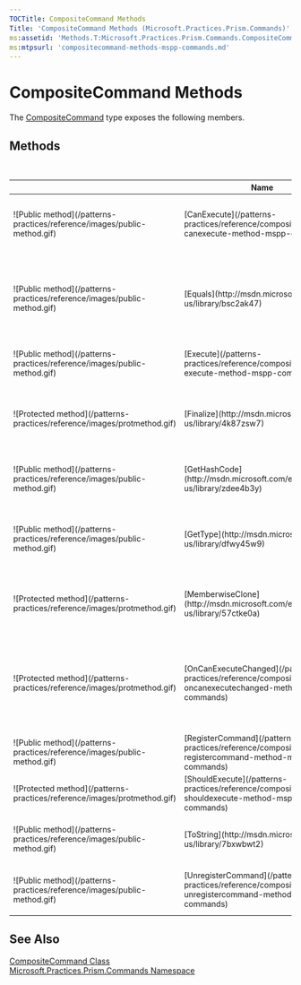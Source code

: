```yaml
---
TOCTitle: CompositeCommand Methods
Title: 'CompositeCommand Methods (Microsoft.Practices.Prism.Commands)'
ms:assetid: 'Methods.T:Microsoft.Practices.Prism.Commands.CompositeCommand'
ms:mtpsurl: 'compositecommand-methods-mspp-commands.md'
---
```


# CompositeCommand Methods

The [CompositeCommand](/patterns-practices/reference/compositecommand-class-mspp-commands) type exposes the following members.

## Methods
 
<table>

<thead>
<tr class="header">
<th> </th>
<th>Name</th>
<th>Description</th>
</tr>
</thead>
<tbody>
<tr class="odd">
<td>![Public method](/patterns-practices/reference/images/public-method.gif)</td>
<td>[CanExecute](/patterns-practices/reference/compositecommand-canexecute-method-mspp-commands)</td>
<td><div class="summary">
Forwards [CanExecute(Object)](http://msdn.microsoft.com/en-us/library/ms604093) to the registered commands and returns <strong>truetrue</strong> (<strong>True</strong> in Visual Basic) if all of the commands return <strong>truetrue</strong> (<strong>True</strong> in Visual Basic).
</div></td>
</tr>
<tr class="even">
<td>![Public method](/patterns-practices/reference/images/public-method.gif)</td>
<td>[Equals](http://msdn.microsoft.com/en-us/library/bsc2ak47)</td>
<td><div class="summary">
Determines whether the specified [Object](http://msdn.microsoft.com/en-us/library/e5kfa45b) is equal to the current [Object](http://msdn.microsoft.com/en-us/library/e5kfa45b).
</div>
(Inherited from [Object](http://msdn.microsoft.com/en-us/library/e5kfa45b).)</td>
</tr>
<tr class="odd">
<td>![Public method](/patterns-practices/reference/images/public-method.gif)</td>
<td>[Execute](/patterns-practices/reference/compositecommand-execute-method-mspp-commands)</td>
<td><div class="summary">
Forwards [Execute(Object)](http://msdn.microsoft.com/en-us/library/ms604094) to the registered commands.
</div></td>
</tr>
<tr class="even">
<td>![Protected method](/patterns-practices/reference/images/protmethod.gif)</td>
<td>[Finalize](http://msdn.microsoft.com/en-us/library/4k87zsw7)</td>
<td><div class="summary">
Allows an object to try to free resources and perform other cleanup operations before it is reclaimed by garbage collection.
</div>
(Inherited from [Object](http://msdn.microsoft.com/en-us/library/e5kfa45b).)</td>
</tr>
<tr class="odd">
<td>![Public method](/patterns-practices/reference/images/public-method.gif)</td>
<td>[GetHashCode](http://msdn.microsoft.com/en-us/library/zdee4b3y)</td>
<td><div class="summary">
Serves as a hash function for a particular type.
</div>
(Inherited from [Object](http://msdn.microsoft.com/en-us/library/e5kfa45b).)</td>
</tr>
<tr class="even">
<td>![Public method](/patterns-practices/reference/images/public-method.gif)</td>
<td>[GetType](http://msdn.microsoft.com/en-us/library/dfwy45w9)</td>
<td><div class="summary">
Gets the [Type](http://msdn.microsoft.com/en-us/library/42892f65) of the current instance.
</div>
(Inherited from [Object](http://msdn.microsoft.com/en-us/library/e5kfa45b).)</td>
</tr>
<tr class="odd">
<td>![Protected method](/patterns-practices/reference/images/protmethod.gif)</td>
<td>[MemberwiseClone](http://msdn.microsoft.com/en-us/library/57ctke0a)</td>
<td><div class="summary">
Creates a shallow copy of the current [Object](http://msdn.microsoft.com/en-us/library/e5kfa45b).
</div>
(Inherited from [Object](http://msdn.microsoft.com/en-us/library/e5kfa45b).)</td>
</tr>
<tr class="even">
<td>![Protected method](/patterns-practices/reference/images/protmethod.gif)</td>
<td>[OnCanExecuteChanged](/patterns-practices/reference/compositecommand-oncanexecutechanged-method-mspp-commands)</td>
<td><div class="summary">
Raises [CanExecuteChanged](http://msdn.microsoft.com/en-us/library/ms523106) on the UI thread so every command invoker can requery [CanExecute(Object)](http://msdn.microsoft.com/en-us/library/ms604093) to check if the [CompositeCommand](/patterns-practices/reference/compositecommand-class-mspp-commands) can execute.
</div></td>
</tr>
<tr class="odd">
<td>![Public method](/patterns-practices/reference/images/public-method.gif)</td>
<td>[RegisterCommand](/patterns-practices/reference/compositecommand-registercommand-method-mspp-commands)</td>
<td><div class="summary">
Adds a command to the collection and signs up for the [CanExecuteChanged](http://msdn.microsoft.com/en-us/library/ms523106) event of it.
</div></td>
</tr>
<tr class="even">
<td>![Protected method](/patterns-practices/reference/images/protmethod.gif)</td>
<td>[ShouldExecute](/patterns-practices/reference/compositecommand-shouldexecute-method-mspp-commands)</td>
<td><div class="summary">
Evaluates if a command should execute.
</div></td>
</tr>
<tr class="odd">
<td>![Public method](/patterns-practices/reference/images/public-method.gif)</td>
<td>[ToString](http://msdn.microsoft.com/en-us/library/7bxwbwt2)</td>
<td><div class="summary">
Returns a string that represents the current object.
</div>
(Inherited from [Object](http://msdn.microsoft.com/en-us/library/e5kfa45b).)</td>
</tr>
<tr class="even">
<td>![Public method](/patterns-practices/reference/images/public-method.gif)</td>
<td>[UnregisterCommand](/patterns-practices/reference/compositecommand-unregistercommand-method-mspp-commands)</td>
<td><div class="summary">
Removes a command from the collection and removes itself from the [CanExecuteChanged](http://msdn.microsoft.com/en-us/library/ms523106) event of it.
</div></td>
</tr>
</tbody>
</table>

## See Also

[CompositeCommand Class](/patterns-practices/reference/compositecommand-class-mspp-commands)  
[Microsoft.Practices.Prism.Commands Namespace](/patterns-practices/reference/mspp-commands-namespace)